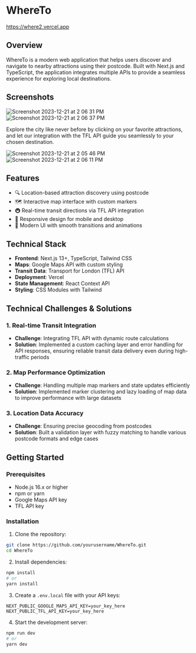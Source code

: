 # WhereTo
https://where2.vercel.app

## Overview
WhereTo is a modern web application that helps users discover and navigate to nearby attractions using their postcode. Built with Next.js and TypeScript, the application integrates multiple APIs to provide a seamless experience for exploring local destinations.

## Screenshots

![Screenshot 2023-12-21 at 2 06 31 PM](https://github.com/joeykyleung/WhereTo/assets/77413460/e758be58-b24a-4123-821a-7c0291ae78c2)
![Screenshot 2023-12-21 at 2 06 37 PM](https://github.com/joeykyleung/WhereTo/assets/77413460/83b4263d-92f4-4809-856f-45caf512af83)

Explore the city like never before by clicking on your favorite attractions, and let our integration with the TFL API guide you seamlessly to your chosen destination.

![Screenshot 2023-12-21 at 2 05 46 PM](https://github.com/joeykyleung/WhereTo/assets/77413460/58f244d9-1483-4f38-af29-294cf6024884)
![Screenshot 2023-12-21 at 2 06 11 PM](https://github.com/joeykyleung/WhereTo/assets/77413460/1a0c0978-191a-4089-a480-8f7b2c7cb927)


## Features
- 🔍 Location-based attraction discovery using postcode
- 🗺️ Interactive map interface with custom markers
- 🚇 Real-time transit directions via TFL API integration
- 📱 Responsive design for mobile and desktop
- 🎨 Modern UI with smooth transitions and animations

## Technical Stack
- **Frontend**: Next.js 13+, TypeScript, Tailwind CSS
- **Maps**: Google Maps API with custom styling
- **Transit Data**: Transport for London (TFL) API
- **Deployment**: Vercel
- **State Management**: React Context API
- **Styling**: CSS Modules with Tailwind

## Technical Challenges & Solutions

### 1. Real-time Transit Integration
- **Challenge**: Integrating TFL API with dynamic route calculations
- **Solution**: Implemented a custom caching layer and error handling for API responses, ensuring reliable transit data delivery even during high-traffic periods

### 2. Map Performance Optimization
- **Challenge**: Handling multiple map markers and state updates efficiently
- **Solution**: Implemented marker clustering and lazy loading of map data to improve performance with large datasets

### 3. Location Data Accuracy
- **Challenge**: Ensuring precise geocoding from postcodes
- **Solution**: Built a validation layer with fuzzy matching to handle various postcode formats and edge cases

## Getting Started

### Prerequisites
- Node.js 16.x or higher
- npm or yarn
- Google Maps API key
- TFL API key

### Installation
1. Clone the repository:
```bash
git clone https://github.com/yourusername/WhereTo.git
cd WhereTo
```

2. Install dependencies:
```bash
npm install
# or
yarn install
```

3. Create a `.env.local` file with your API keys:
```
NEXT_PUBLIC_GOOGLE_MAPS_API_KEY=your_key_here
NEXT_PUBLIC_TFL_API_KEY=your_key_here
```

4. Start the development server:
```bash
npm run dev
# or
yarn dev
```